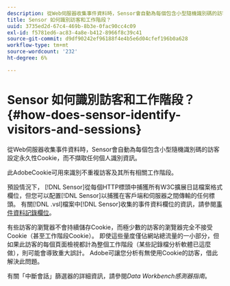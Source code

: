 ```yaml
---
description: 從Web伺服器收集事件資料時，Sensor會自動為每個包含小型隨機識別碼的訪客設定永久性Cookie，而不擷取任何個人識別資訊。
title: Sensor 如何識別訪客和工作階段？
uuid: 3735ed2d-67c4-469b-8b3e-0fac90cc4c09
exl-id: f5781ed6-ac83-4a8e-b412-8966f8c39c41
source-git-commit: d9df90242ef96188f4e4b5e6d04cfef196b0a628
workflow-type: tm+mt
source-wordcount: '232'
ht-degree: 6%

---
```


# Sensor 如何識別訪客和工作階段？{#how-does-sensor-identify-visitors-and-sessions}

從Web伺服器收集事件資料時，Sensor會自動為每個包含小型隨機識別碼的訪客設定永久性Cookie，而不擷取任何個人識別資訊。

此AdobeCookie可用來識別不重複訪客及其所有相關工作階段。

預設情況下， [!DNL Sensor]從每個HTTP標頭中捕獲所有W3C擴展日誌檔案格式欄位，但您可以配置[!DNL Sensor]以捕獲在客戶端和伺服器之間傳輸的任何標頭。 有關[!DNL .vsl]檔案中[!DNL Sensor]收集的事件資料欄位的資訊，請參閱[事件資料記錄欄位](../../home/c-snsr-ovrvw/c-evnt-data-rcd-flds/c-evnt-data-rcd-flds.md#concept-ed2a8797cb5b4995b55ffd50a9f12a44)。

有些訪客的瀏覽器不會持續儲存Cookie，而極少數的訪客的瀏覽器完全不接受Cookie（甚至工作階段Cookie）。 即使這些量度僅佔網站總流量的一小部分，但如果此訪客的每個頁面檢視都計為整個工作階段（某些記錄檔分析軟體已這麼做），則可能會導致重大誤計。 Adobe可讓您分析有無使用Cookie的訪客，借此解決此問題。

有關「中斷會話」篩選器的詳細資訊，請參閱&#x200B;*Data Workbench感測器指南*。
